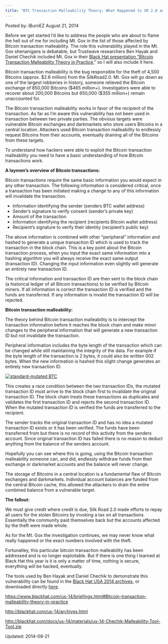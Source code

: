 ```yaml
---
title: "BTC Transaction Malleability Theory: What Happened to SR 2.0 and Mt.Gox"
---
```


Posted by: iBurnEZ </a></span>
<span>August 21, 2014</span>
    
    
<p>Before we get started I’d like to address the people who are about to flame the hell out of me for including Mt. Gox in the list of those affected by Bitcoin transaction malleability. The role this vulnerability played in the Mt. Gox shenanigans is debatable, but Trustwave researchers Ben Hayak and Daniel Chechik included Mt. Gox in their <a href="https://www.blackhat.com/us-14/briefings.html#bitcoin-transaction-malleability-theory-in-practice">Black Hat presentation “Bitcoin Transaction Malleability Theory in Practice</a>,” so I will also include it here.</p>
<p>Bitcoin transaction malleability is the bug responsible for the theft of 4,500 Bitcoins (approx. $2.6 million) from the SilkRoad2.0. Mt. Gox will go down as one of the largest robberies in history, someone relieved the Bitcoin exchange of 850,000 Bitcoins ($465 million+). Investigators were able to recover about 200,000 Bitcoins but 650,000 ($355 million+) remain unaccounted for.</p>
<p>The Bitcoin transaction malleability works in favor of the recipient of the transaction. As far as I’m aware this vulnerability has not been used in transaction between two private parties. The obvious targets were vulnerable Bitcoin exchanges and darkmarkets who store users Bitcoins in a central location. Attackers used Bitcoin transaction malleability to endlessly request Bitcoins from their accounts, eventually draining all of the Bitcoins from these targets.</p>
<p>To understand how hackers were able to exploit the Bitcoin transaction malleability you need to have a basic understanding of how Bitcoin transactions work.</p>
<p><strong>A laymen’s overview of Bitcoin transactions: </strong></p>
<p>Bitcoin transactions require the same basic information you would expect in any other transaction. The following information is considered critical, once a transaction has been initiated making a change to any of this information will invalidate the transaction.</p>
<ul>
<li>Information identifying the sender (senders BTC wallet address)</li>
<li>Sender’s signature to verify consent (sender’s private key)</li>
<li>Amount of the transaction</li>
<li>Information identifying the recipient (recipients Bitcoin wallet address)</li>
<li>Recipient’s signature to verify their identity (recipient’s public key)</li>
</ul>
<p>The above information is combined with other “peripheral” information and hashed to generate a unique transaction ID which is used to track the transaction in the block chain. This is a key point about the Bitcoin transaction process, when you input the exact same information into a hashing algorithm you will always receive the exact same output (transaction ID). Changing the input information even slightly will generate an entirely new transaction ID.</p>
<p>The critical information and transaction ID are then sent to the block chain (a historical ledger of all Bitcoin transactions) to be verified by Bitcoin miners. If all information is correct the transaction ID is verified and the funds are transferred. If any information is invalid the transaction ID will be rejected.</p>
<p><strong>Bitcoin transaction malleability:</strong></p>
<p>The theory behind Bitcoin transaction malleability is to intercept the transaction information before it reaches the block chain and make minor changes to the peripheral information that will generate a new transaction ID but not invalidate the transaction.</p>
<p>Peripheral information includes the byte length of the transaction which can be changed while still maintaining the integrity of the data. For example if the byte length of the transaction is 2 bytes, it could also be written 002 bytes. When the new information is hashed this slight change generates an entirely new transaction ID.</p>
<p><a href="/imgs/2014/08/standard-mutated-BTC.png"><img class="aligncenter  wp-image-6770" src="/imgs/2014/08/standard-mutated-BTC.png" alt="standard-mutated BTC" width="767" height="393" srcset="/imgs/2014/08/standard-mutated-BTC.png 933w, /imgs/2014/08/standard-mutated-BTC-300x154.png 300w" sizes="(max-width: 767px) 100vw, 767px"/></a></p>
<p>This creates a race condition between the two transaction IDs, the mutated transaction ID must arrive to the block chain first to invalidate the original transaction ID. The block chain treats these transactions as duplicates and validates the first transaction ID and rejects the second transaction ID. When the mutated transaction ID is verified the funds are transferred to the recipient.</p>
<p>The sender tracks the original transaction ID and has no idea a mutated transaction ID exists or it has been verified. The funds have been transferred from but there is no record of this activity from the senders account. Since original transaction ID has failed there is no reason to deduct anything from the balance of the senders account.</p>
<p>Hopefully you can see where this is going, using the Bitcoin transaction malleability someone can, and did, endlessly withdraw funds from their exchange or darkmarket accounts and the balance will never change.</p>
<p>The storage of Bitcoins in a central location is a fundamental flaw of Bitcoin exchanges and darkmarkets. Individual account balances are funded from the central Bitcoin cache, this allowed the attackers to drain the entire combined balance from a vulnerable target.</p>
<p><strong>The fallout: </strong></p>
<p>We must give credit where credit is due, Silk Road 2.0 made efforts to repay all users for the stolen Bitcoins by invoking a tax on all transactions. Essentially the community paid themselves back but the accounts affected by the theft were made whole.</p>
<p>As for the Mt. Gox the investigation continues, we may never know what really happened or the exact numbers involved with the theft.</p>
<p>Fortunatley, this particular bitcoin transaction malleability has been addressed and is no longer exploitable. But if there is one thing I learned at Black Hat this year is it is only a matter of time, nothing is secure, everything will be hacked, eventually.</p>
<p>The tools used by Ben Hayak and Daniel Chechik to demonstrate this vulnerability can be found in the <a href="http://blackhat.com/us-14/archives.html">Black Hat USA 2014 archives</a>, or downloaded directly <a href="http://blackhat.com/docs/us-14/materials/us-14-Chechik-Malleability-Tool-Tool.zip">here</a>.</p>
<p><a href="https://www.blackhat.com/us-14/briefings.html#bitcoin-transaction-malleability-theory-in-practice">https://www.blackhat.com/us-14/briefings.html#Bitcoin-transaction-malleability-theory-in-practice</a></p>
<p><a href="http://blackhat.com/us-14/archives.html">http://blackhat.com/us-14/archives.html</a></p>
<p><a href="http://blackhat.com/docs/us-14/materials/us-14-Chechik-Malleability-Tool-Tool.zip">http://blackhat.com/docs/us-14/materials/us-14-Chechik-Malleability-Tool-Tool.zip</a></p>
</div>
 
Updated: 2014-08-21
    
